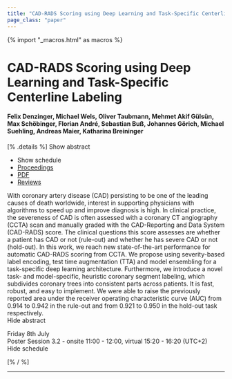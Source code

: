 ```yaml
---
title: "CAD-RADS Scoring using Deep Learning and Task-Specific Centerline Labeling"
page_class: "paper"
---
```


{% import "_macros.html" as macros %}

# CAD-RADS Scoring using Deep Learning and Task-Specific Centerline Labeling

#### Felix Denzinger, Michael Wels, Oliver Taubmann, Mehmet Akif Gülsün, Max Schöbinger, Florian André, Sebastian Buß, Johannes Görich, Michael Suehling, Andreas Maier, Katharina Breininger

[% .details %]
<a class="toggle_visibility" data-selector=".abstract" data-level="3">Show abstract</a>
- <a class="toggle_visibility" data-selector=".schedule" data-level="3">Show schedule</a>
- <a href="">Proceedings</a>
- <a href="https://openreview.net/pdf?id=vVPMifME8b">PDF</a>
- <a href="https://openreview.net/forum?id=vVPMifME8b">Reviews</a>

<p>
    <span class="abstract">
        With coronary artery disease (CAD) persisting to be one of the leading causes of death worldwide, interest in supporting physicians with algorithms to speed up and improve diagnosis is high. In clinical practice, the severeness of CAD is often assessed with a coronary CT angiography (CCTA) scan and manually graded with the CAD-Reporting and Data System (CAD-RADS) score.  The clinical questions this score assesses are whether a patient has CAD or not (rule-out) and whether he has severe CAD or not (hold-out). In this work, we reach new state-of-the-art performance for automatic CAD-RADS scoring from CCTA. We propose using severity-based label encoding, test time augmentation (TTA) and model ensembling for a task-specific deep learning architecture. Furthermore, we introduce a novel task- and model-specific, heuristic coronary segment labeling, which subdivides coronary trees into consistent parts across patients. It is fast, robust, and easy to implement. We were able to raise the previously reported area under the receiver operating characteristic curve (AUC) from 0.914 to 0.942 in the rule-out and from 0.921 to 0.950 in the hold-out task respectively.
        <br>
        <span class="actions"><a class="toggle_visibility" data-level="2">Hide abstract</a></span>
    </span>
</p>

<p>
    <span class="schedule">
        Friday 8th July<br>Poster Session 3.2 - onsite 11:00 - 12:00, virtual 15:20 - 16:20 (UTC+2)
        <br>
        <span class="actions"><a class="toggle_visibility" data-level="2">Hide schedule</a></span>
    </span>
</p>

[% / %]


---
<!-- { macros.presentation('', '', 720, 450) } -->
